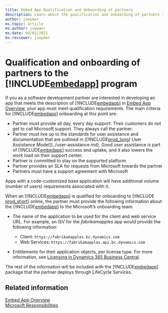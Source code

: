```yaml
---
title: Embed App Qualification and Onboarding of partners
description: Learn about the qualification and onboarding of partners to the Embed App program.
author: jswymer
ms.topic: article
ms.author: jswymer
ms.date: 04/01/2021
ms.reviewer: jswymer
---
```


# Qualification and onboarding of partners to the [!INCLUDE[embedapp](../developer/includes/embedapp.md)] program

If you as a software development partner are interested in developing an app that meets the description of [!INCLUDE[embedapp](../developer/includes/embedapp.md)] in [Embed App Overview](embed-app-overview.md), your app must meet qualification requirements. The main criteria for [!INCLUDE[embedapp](../developer/includes/embedapp.md)] onboarding at this point are:

- Partner must provide all day, every day support. Their customers do not get to call Microsoft support. They always call the partner.  
- Partner must live up to the standards for user assistance and documentation that are outlined in [[!INCLUDE[prod_long](../developer/includes/prod_long.md)] User Assistance Model](../user-assistance.md). Good user assistance is part of [!INCLUDE[embedapp](../developer/includes/embedapp.md)] success and uptake, and it also lowers the work load on their support center.  
- Partner is committed to stay on the supported platform.  
- Partner provides an SLA for requests from Microsoft towards the partner  
- Partners must have a support agreement with Microsoft  

Apps with a code-customized base application will have additional volume (number of users) requirements associated with it.  

When an [!INCLUDE[embedapp](../developer/includes/embedapp.md)] is qualified for onboarding to [!INCLUDE [prod_short](../developer/includes/prod_short.md)] online, the partner must provide the following information about the [!INCLUDE[embedapp](../developer/includes/embedapp.md)] to the Microsoft’s onboarding team:

- The name of the application to be used for the client and web service URL. For example, an ISV for the *fabrikamapples* app would provide the following information:

  - Client:  `https://fabrikamapples.bc.dynamics.com`  
  - Web Services:  `https://fabrikamapples.api.bc.dynamics.com`  

- Entitlements for their application objects, per license type. For more information, see [Licensing in Dynamics 365 Business Central](licensing.md).  

The rest of the information will be included with the [!INCLUDE[embedapp](../developer/includes/embedapp.md)] package that the partner deploys through LifeCycle Services.

## Related information

[Embed App Overview](embed-app-overview.md)  
[Microsoft Responsibilities](microsoft-responsibilities.md)  
